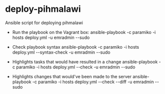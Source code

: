 # deploy-pihmalawi
Ansible script for deploying pihmalawi

* Run the playbook on the Vagrant box:
ansible-playbook -c paramiko -i hosts deploy.yml -u emradmin --sudo

* Check playbook syntax
ansible-playbook -c paramiko -i hosts deploy.yml --syntax-check -u emradmin --sudo

* Highlights tasks that would have resulted in a change 
ansible-playbook -c paramiko -i hosts deploy.yml --check -u emradmin --sudo

* Highlights changes that would've been made to the server
ansible-playbook -c paramiko -i hosts deploy.yml --check --diff -u emradmin --sudo